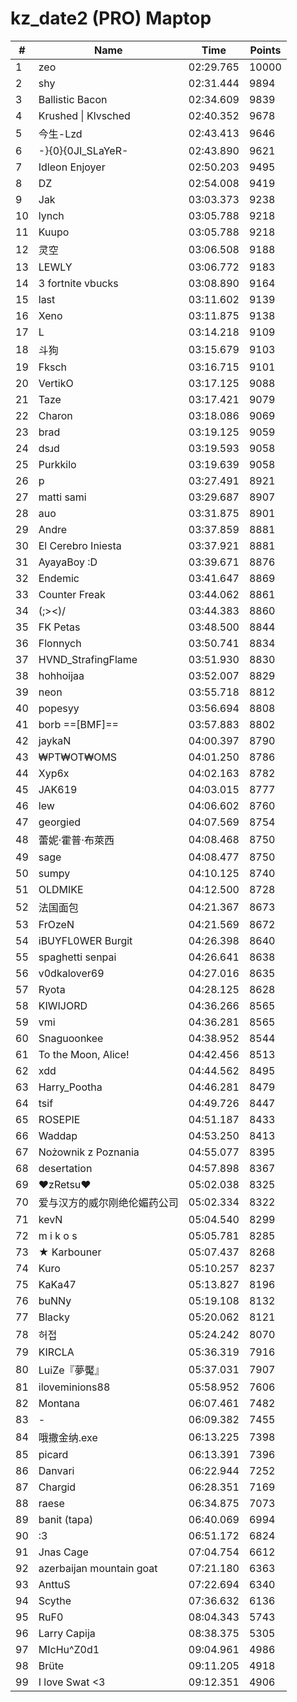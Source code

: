 # kz_date2 (PRO) Maptop

|  # | Name | Time | Points |
|-------------- | -------------- | -------------- | -------------- | 
| 1 | zeo | 02:29.765 | 10000 | 
| 2 | shy | 02:31.444 | 9894 | 
| 3 | Ballistic Bacon | 02:34.609 | 9839 | 
| 4 | Krushed \| Klvsched | 02:40.352 | 9678 | 
| 5 | 今生-Lzd | 02:43.413 | 9646 | 
| 6 | -}{0}{0JI_SLaYeR- | 02:43.890 | 9621 | 
| 7 | Idleon Enjoyer | 02:50.203 | 9495 | 
| 8 | DZ | 02:54.008 | 9419 | 
| 9 | Jak | 03:03.373 | 9238 | 
| 10 | lynch | 03:05.788 | 9218 | 
| 11 | Kuupo | 03:05.788 | 9218 | 
| 12 | 灵空 | 03:06.508 | 9188 | 
| 13 | LEWLY | 03:06.772 | 9183 | 
| 14 | 3 fortnite vbucks | 03:08.890 | 9164 | 
| 15 | last | 03:11.602 | 9139 | 
| 16 | Xeno | 03:11.875 | 9138 | 
| 17 | L | 03:14.218 | 9109 | 
| 18 | 斗狗 | 03:15.679 | 9103 | 
| 19 | Fksch | 03:16.715 | 9101 | 
| 20 | VertikO | 03:17.125 | 9088 | 
| 21 | Taze | 03:17.421 | 9079 | 
| 22 | Charon | 03:18.086 | 9069 | 
| 23 | brad | 03:19.125 | 9059 | 
| 24 | dsɹd | 03:19.593 | 9058 | 
| 25 | Purkkilo | 03:19.639 | 9058 | 
| 26 | p | 03:27.491 | 8921 | 
| 27 | matti sami | 03:29.687 | 8907 | 
| 28 | auo | 03:31.875 | 8901 | 
| 29 | Andre | 03:37.859 | 8881 | 
| 30 | El Cerebro Iniesta | 03:37.921 | 8881 | 
| 31 | AyayaBoy :D | 03:39.671 | 8876 | 
| 32 | Endemic | 03:41.647 | 8869 | 
| 33 | Counter Freak | 03:44.062 | 8861 | 
| 34 | (;><)/ | 03:44.383 | 8860 | 
| 35 | FK Petas | 03:48.500 | 8844 | 
| 36 | Flonnych | 03:50.741 | 8834 | 
| 37 | HVND_StrafingFlame | 03:51.930 | 8830 | 
| 38 | hohhoijaa | 03:52.007 | 8829 | 
| 39 | neon | 03:55.718 | 8812 | 
| 40 | popesyy | 03:56.694 | 8808 | 
| 41 | borb ==[BMF]== | 03:57.883 | 8802 | 
| 42 | jaykaN | 04:00.397 | 8790 | 
| 43 | ₩PT₩OT₩OMS | 04:01.250 | 8786 | 
| 44 | Xyp6x | 04:02.163 | 8782 | 
| 45 | JAK619 | 04:03.015 | 8777 | 
| 46 | lew | 04:06.602 | 8760 | 
| 47 | georgied | 04:07.569 | 8754 | 
| 48 | 蕾妮·霍普·布萊西 | 04:08.468 | 8750 | 
| 49 | sage | 04:08.477 | 8750 | 
| 50 | sumpy | 04:10.125 | 8740 | 
| 51 | OLDMIKE | 04:12.500 | 8728 | 
| 52 | 法国面包 | 04:21.367 | 8673 | 
| 53 | FrOzeN | 04:21.569 | 8672 | 
| 54 | iBUYFL0WER Burgit | 04:26.398 | 8640 | 
| 55 | spaghetti senpai | 04:26.641 | 8638 | 
| 56 | v0dkalover69 | 04:27.016 | 8635 | 
| 57 | Ryota | 04:28.125 | 8628 | 
| 58 | KIWIJORD | 04:36.266 | 8565 | 
| 59 | vmi | 04:36.281 | 8565 | 
| 60 | Snaguoonkee | 04:38.952 | 8544 | 
| 61 | To the Moon, Alice! | 04:42.456 | 8513 | 
| 62 | xdd | 04:44.562 | 8495 | 
| 63 | Harry_Pootha | 04:46.281 | 8479 | 
| 64 | tsif | 04:49.726 | 8447 | 
| 65 | ROSEPIE | 04:51.187 | 8433 | 
| 66 | Waddap | 04:53.250 | 8413 | 
| 67 | Nożownik z Poznania | 04:55.077 | 8395 | 
| 68 | desertation | 04:57.898 | 8367 | 
| 69 | ♥zRetsu♥ | 05:02.038 | 8325 | 
| 70 | 爱与汉方的威尔刚绝伦媚药公司 | 05:02.334 | 8322 | 
| 71 | kevN | 05:04.540 | 8299 | 
| 72 | m i k o s | 05:05.781 | 8285 | 
| 73 | ★ Karbouner | 05:07.437 | 8268 | 
| 74 | Kuro | 05:10.257 | 8237 | 
| 75 | KaKa47 | 05:13.827 | 8196 | 
| 76 | buNNy | 05:19.108 | 8132 | 
| 77 | Blacky | 05:20.062 | 8121 | 
| 78 | 허접 | 05:24.242 | 8070 | 
| 79 | KIRCLA | 05:36.319 | 7916 | 
| 80 | LuiZe『夢魘』 | 05:37.031 | 7907 | 
| 81 | iloveminions88 | 05:58.952 | 7606 | 
| 82 | Montana | 06:07.461 | 7482 | 
| 83 | - | 06:09.382 | 7455 | 
| 84 | 哦撒金纳.exe | 06:13.225 | 7398 | 
| 85 | picard | 06:13.391 | 7396 | 
| 86 | Danvari | 06:22.944 | 7252 | 
| 87 | Chargid | 06:28.351 | 7169 | 
| 88 | raese | 06:34.875 | 7073 | 
| 89 | banit (tapa) | 06:40.069 | 6994 | 
| 90 | :3 | 06:51.172 | 6824 | 
| 91 | Jnas Cage | 07:04.754 | 6612 | 
| 92 | azerbaijan mountain goat | 07:21.180 | 6363 | 
| 93 | AnttuS | 07:22.694 | 6340 | 
| 94 | Scythe | 07:36.632 | 6136 | 
| 95 | RuF0 | 08:04.343 | 5743 | 
| 96 | Larry Capija | 08:38.375 | 5305 | 
| 97 | MIcHu^Z0d1 | 09:04.961 | 4986 | 
| 98 | Brüte | 09:11.205 | 4918 | 
| 99 | I love Swat <3 | 09:12.351 | 4906 | 

